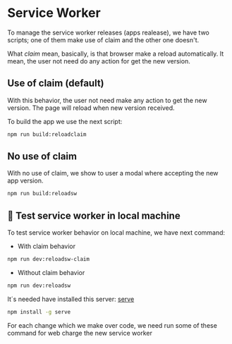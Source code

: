 # Service Worker

To manage the service worker releases (apps realease), we have two scripts; one of them make use of claim and the other one doesn't.

What _claim_ mean, basically, is that browser make a reload automatically. It mean, the user not need do any action for get the new version.

## Use of claim (default)

With this behavior, the user not need make any action to get the new version. The page will reload when new version received.

To build the app we use the next script:

```bash
npm run build:reloadclaim
```

## No use of claim

With no use of claim, we show to user a modal where accepting the new app version.

```bash
npm run build:reloadsw
```

## 🧪 Test service worker in local machine

To test service worker behavior on local machine, we have next command:

- With claim behavior

```bash
npm run dev:reloadsw-claim
```

- Without claim behavior

```bash
npm run dev:reloadsw
```

It´s needed have installed this server: [serve](https://www.npmjs.com/package/serve)

```bash
npm install -g serve
```

For each change which we make over code, we need run some of these command for web charge the new service worker
